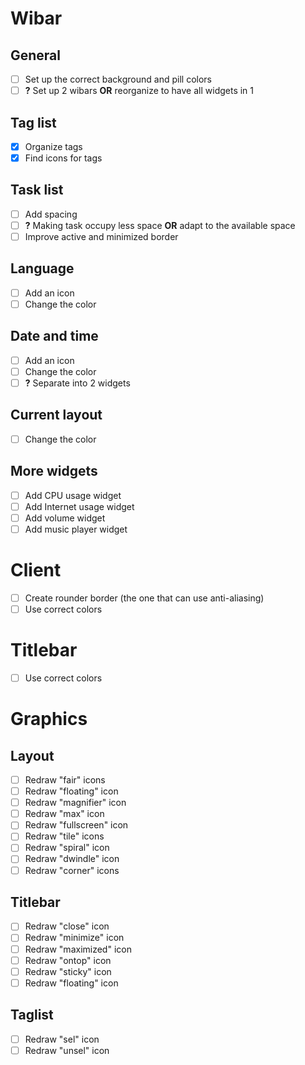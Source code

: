 # Wibar
## General
- [ ] Set up the correct background and pill colors
- [ ] **?** Set up 2 wibars **OR** reorganize to have all widgets in 1
## Tag list
- [X] Organize tags
- [x] Find icons for tags
## Task list
- [ ] Add spacing
- [ ] **?** Making task occupy less space **OR** adapt to the available space
- [ ] Improve active and minimized border
## Language
- [ ] Add an icon
- [ ] Change the color
## Date and time
- [ ] Add an icon
- [ ] Change the color
- [ ] **?** Separate into 2 widgets
## Current layout
- [ ] Change the color
## More widgets
- [ ] Add CPU usage widget
- [ ] Add Internet usage widget
- [ ] Add volume widget
- [ ] Add music player widget

# Client
- [ ] Create rounder border (the one that can use anti-aliasing)
- [ ] Use correct colors

# Titlebar
- [ ] Use correct colors

# Graphics
## Layout
- [ ] Redraw "fair" icons
- [ ] Redraw "floating" icon
- [ ] Redraw "magnifier" icon
- [ ] Redraw "max" icon
- [ ] Redraw "fullscreen" icon
- [ ] Redraw "tile" icons
- [ ] Redraw "spiral" icon
- [ ] Redraw "dwindle" icon
- [ ] Redraw "corner" icons
## Titlebar
- [ ] Redraw "close" icon
- [ ] Redraw "minimize" icon
- [ ] Redraw "maximized" icon
- [ ] Redraw "ontop" icon
- [ ] Redraw "sticky" icon
- [ ] Redraw "floating" icon
## Taglist
- [ ] Redraw "sel" icon
- [ ] Redraw "unsel" icon
